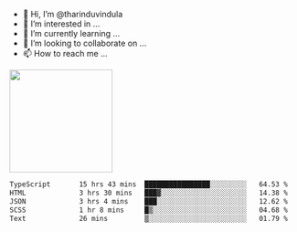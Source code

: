 - 👋 Hi, I’m @tharinduvindula
- 👀 I’m interested in ...
- 🌱 I’m currently learning ...
- 💞️ I’m looking to collaborate on ...
- 📫 How to reach me ...

<!---
tharinduvindula/tharinduvindula is a ✨ special ✨ repository because its `README.md` (this file) appears on your GitHub profile.
You can click the Preview link to take a look at your changes.
--->

<img height="180em" src="https://github-readme-stats.vercel.app/api?username=tharinduvindula&show_icons=true&hide_border=false&&count_private=true&include_all_commits=true" />


<!--START_SECTION:waka-->

```txt
TypeScript       15 hrs 43 mins  ████████████████░░░░░░░░░   64.53 %
HTML             3 hrs 30 mins   ███▓░░░░░░░░░░░░░░░░░░░░░   14.38 %
JSON             3 hrs 4 mins    ███░░░░░░░░░░░░░░░░░░░░░░   12.62 %
SCSS             1 hr 8 mins     █▒░░░░░░░░░░░░░░░░░░░░░░░   04.68 %
Text             26 mins         ▒░░░░░░░░░░░░░░░░░░░░░░░░   01.79 %
```

<!--END_SECTION:waka-->
